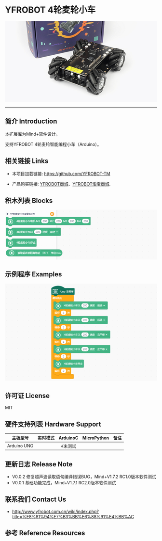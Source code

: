 # YFROBOT 4轮麦轮小车

![](./arduinoC/_images/featured.png)

---------------------------------------------------------

## 简介 Introduction

本扩展库为Mind+软件设计。

支持YFROBOT 4轮麦轮智能编程小车（Arduino）。


## 相关链接 Links
* 本项目加载链接: https://github.com/YFROBOT-TM

* 产品购买链接: [YFROBOT商城](https://www.yfrobot.com/)、[YFROBOT淘宝商城](https://yfrobot.taobao.com/).


## 积木列表 Blocks
![](./arduinoC/_images/blocks.png)


## 示例程序 Examples
![](./arduinoC/_images/example.png)


## 许可证 License
MIT


## 硬件支持列表 Hardware Support

主板型号                | 实时模式    | ArduinoC   | MicroPython    | 备注
------------------ | :----------: | :----------: | :---------: | -----
Arduino UNO        |             |        √未测试      |             | 


## 更新日志 Release Note

* V0.0.2  修复超声波读取语句编译错误BUG，Mind+V1.7.2 RC1.0版本软件测试
* V0.0.1  基础功能完成，Mind+V1.7.1 RC2.0版本软件测试


## 联系我们 Contact Us
* http://www.yfrobot.com.cn/wiki/index.php?title=%E8%81%94%E7%B3%BB%E6%88%91%E4%BB%AC


## 参考 Reference Resources